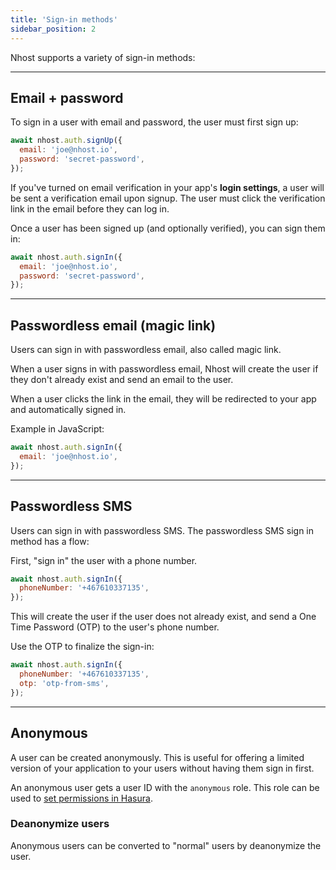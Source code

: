 ```yaml
---
title: 'Sign-in methods'
sidebar_position: 2
---
```


Nhost supports a variety of sign-in methods:

---

## Email + password

To sign in a user with email and password, the user must first sign up:

```js
await nhost.auth.signUp({
  email: 'joe@nhost.io',
  password: 'secret-password',
});
```

If you've turned on email verification in your app's **login settings**, a user will be sent a verification email upon signup. The user must click the verification link in the email before they can log in.

Once a user has been signed up (and optionally verified), you can sign them in:

```js
await nhost.auth.signIn({
  email: 'joe@nhost.io',
  password: 'secret-password',
});
```

---

## Passwordless email (magic link)

Users can sign in with passwordless email, also called magic link.

When a user signs in with passwordless email, Nhost will create the user if they don't already exist and send an email to the user.

When a user clicks the link in the email, they will be redirected to your app and automatically signed in.

Example in JavaScript:

```js
await nhost.auth.signIn({
  email: 'joe@nhost.io',
});
```

---

## Passwordless SMS

Users can sign in with passwordless SMS. The passwordless SMS sign in method has a flow:

First, "sign in" the user with a phone number.

```js
await nhost.auth.signIn({
  phoneNumber: '+467610337135',
});
```

This will create the user if the user does not already exist, and send a One Time Password (OTP) to the user's
phone number.

Use the OTP to finalize the sign-in:

```js
await nhost.auth.signIn({
  phoneNumber: '+467610337135',
  otp: 'otp-from-sms',
});
```

---

## Anonymous

A user can be created anonymously. This is useful for offering a limited version of your application to your users without having them sign in first.

An anonymous user gets a user ID with the `anonymous` role. This role can be used to [set permissions in Hasura](/platform/graphql/permissions).

### Deanonymize users

Anonymous users can be converted to "normal" users by deanonymize the user.
